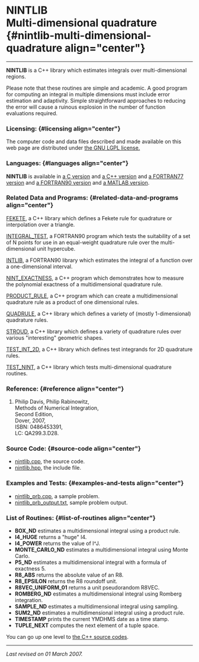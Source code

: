 NINTLIB\
Multi-dimensional quadrature {#nintlib-multi-dimensional-quadrature align="center"}
============================

------------------------------------------------------------------------

**NINTLIB** is a C++ library which estimates integrals over
multi-dimensional regions.

Please note that these routines are simple and academic. A good program
for computing an integral in multiple dimensions must include error
estimation and adaptivity. Simple straightforward approaches to reducing
the error will cause a ruinous explosion in the number of function
evaluations required.

### Licensing: {#licensing align="center"}

The computer code and data files described and made available on this
web page are distributed under [the GNU LGPL
license.](../../txt/gnu_lgpl.txt)

### Languages: {#languages align="center"}

**NINTLIB** is available in [a C
version](../../c_src/nintlib/nintlib.md) and [a C++
version](../../master/nintlib/nintlib.md) and [a FORTRAN77
version](../../f77_src/nintlib/nintlib.md) and [a FORTRAN90
version](../../f_src/nintlib/nintlib.md) and [a MATLAB
version](../../m_src/nintlib/nintlib.md).

### Related Data and Programs: {#related-data-and-programs align="center"}

[FEKETE](../../master/fekete/fekete.md), a C++ library which defines
a Fekete rule for quadrature or interpolation over a triangle.

[INTEGRAL\_TEST](../../f_src/integral_test/integral_test.md), a
FORTRAN90 program which tests the suitability of a set of N points for
use in an equal-weight quadrature rule over the multi-dimensional unit
hypercube.

[INTLIB](../../f_src/intlib/intlib.md), a FORTRAN90 library which
estimates the integral of a function over a one-dimensional interval.

[NINT\_EXACTNESS](../../master/nint_exactness/nint_exactness.md), a
C++ program which demonstrates how to measure the polynomial exactness
of a multidimensional quadrature rule.

[PRODUCT\_RULE](../../master/product_rule/product_rule.md), a C++
program which can create a multidimensional quadrature rule as a product
of one dimensional rules.

[QUADRULE](../../master/quadrule/quadrule.md), a C++ library which
defines a variety of (mostly 1-dimensional) quadrature rules.

[STROUD](../../master/stroud/stroud.md), a C++ library which defines
a variety of quadrature rules over various "interesting" geometric
shapes.

[TEST\_INT\_2D](../../master/test_int_2d/test_int_2d.md), a C++
library which defines test integrands for 2D quadrature rules.

[TEST\_NINT](../../master/test_nint/test_nint.md), a C++ library
which tests multi-dimensional quadrature routines.

### Reference: {#reference align="center"}

1.  Philip Davis, Philip Rabinowitz,\
    Methods of Numerical Integration,\
    Second Edition,\
    Dover, 2007,\
    ISBN: 0486453391,\
    LC: QA299.3.D28.

### Source Code: {#source-code align="center"}

-   [nintlib.cpp](nintlib.cpp), the source code.
-   [nintlib.hpp](nintlib.hpp), the include file.

### Examples and Tests: {#examples-and-tests align="center"}

-   [nintlib\_prb.cpp](nintlib_prb.cpp), a sample problem.
-   [nintlib\_prb\_output.txt](nintlib_prb_output.txt), sample problem
    output.

### List of Routines: {#list-of-routines align="center"}

-   **BOX\_ND** estimates a multidimensional integral using a product
    rule.
-   **I4\_HUGE** returns a "huge" I4.
-   **I4\_POWER** returns the value of I\^J.
-   **MONTE\_CARLO\_ND** estimates a multidimensional integral using
    Monte Carlo.
-   **P5\_ND** estimates a multidimensional integral with a formula of
    exactness 5.
-   **R8\_ABS** returns the absolute value of an R8.
-   **R8\_EPSILON** returns the R8 roundoff unit.
-   **R8VEC\_UNIFORM\_01** returns a unit pseudorandom R8VEC.
-   **ROMBERG\_ND** estimates a multidimensional integral using Romberg
    integration.
-   **SAMPLE\_ND** estimates a multidimensional integral using sampling.
-   **SUM2\_ND** estimates a multidimensional integral using a product
    rule.
-   **TIMESTAMP** prints the current YMDHMS date as a time stamp.
-   **TUPLE\_NEXT** computes the next element of a tuple space.

You can go up one level to [the C++ source codes](../cpp_src.md).

------------------------------------------------------------------------

*Last revised on 01 March 2007.*
